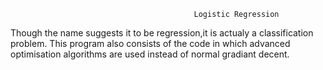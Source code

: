                                              Logistic Regression

 Though the name suggests it to be regression,it is actualy a classification problem.
 This program also consists of the code in which advanced optimisation algorithms are used instead of normal gradiant decent.

